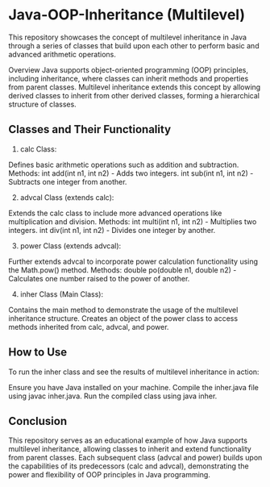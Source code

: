 # Java-OOP-Inheritance (Multilevel)
This repository showcases the concept of multilevel inheritance in Java through a series of classes that build upon each other to perform basic and advanced arithmetic operations.

Overview
Java supports object-oriented programming (OOP) principles, including inheritance, where classes can inherit methods and properties from parent classes. 
Multilevel inheritance extends this concept by allowing derived classes to inherit from other derived classes, forming a hierarchical structure of classes.

## Classes and Their Functionality
1) calc Class:

Defines basic arithmetic operations such as addition and subtraction.
Methods:
int add(int n1, int n2) - Adds two integers.
int sub(int n1, int n2) - Subtracts one integer from another.

2) advcal Class (extends calc):

Extends the calc class to include more advanced operations like multiplication and division.
Methods:
int multi(int n1, int n2) - Multiplies two integers.
int div(int n1, int n2) - Divides one integer by another.

3) power Class (extends advcal):

Further extends advcal to incorporate power calculation functionality using the Math.pow() method.
Methods:
double po(double n1, double n2) - Calculates one number raised to the power of another.
 
4) inher Class (Main Class):

Contains the main method to demonstrate the usage of the multilevel inheritance structure.
Creates an object of the power class to access methods inherited from calc, advcal, and power.

## How to Use
To run the inher class and see the results of multilevel inheritance in action:

Ensure you have Java installed on your machine.
Compile the inher.java file using javac inher.java.
Run the compiled class using java inher.

## Conclusion
This repository serves as an educational example of how Java supports multilevel inheritance, allowing classes to inherit and extend functionality from parent classes. 
Each subsequent class (advcal and power) builds upon the capabilities of its predecessors (calc and advcal), demonstrating the power and flexibility of OOP principles in Java programming.
